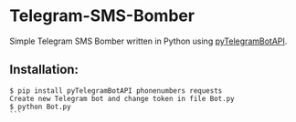 # Telegram-SMS-Bomber
Simple Telegram SMS Bomber written in Python using [pyTelegramBotAPI](https://github.com/eternnoir/pyTelegramBotAPI).

## Installation:
````
$ pip install pyTelegramBotAPI phonenumbers requests
Create new Telegram bot and change token in file Bot.py
$ python Bot.py
```
